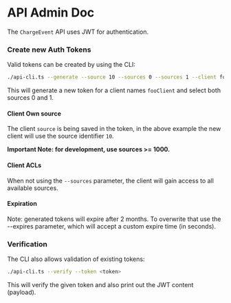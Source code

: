 # API Admin Doc

The `ChargeEvent` API uses JWT for authentication.

### Create new Auth Tokens

Valid tokens can be created by using the CLI:

```bash
./api-cli.ts --generate --source 10 --sources 0 --sources 1 --client fooClient 
```

This will generate a new token for a client names `fooClient` and select both sources 0 and 1.

#### Client Own source

The client `source` is being saved in the token, in the above example 
the new client will use the source identifier `10`.

**Important Note: for development, use sources >= 1000.**

#### Client ACLs

When not using the `--sources` parameter, the client will gain access to all available sources.

#### Expiration

Note: generated tokens will expire after 2 months. To overwrite that use the --expires parameter, which will accept a
custom expire time (in seconds).

### Verification

The CLI also allows validation of existing tokens:

```bash
./api-cli.ts --verify --token <token>
```

This will verify the given token and also print out the JWT content (payload).
